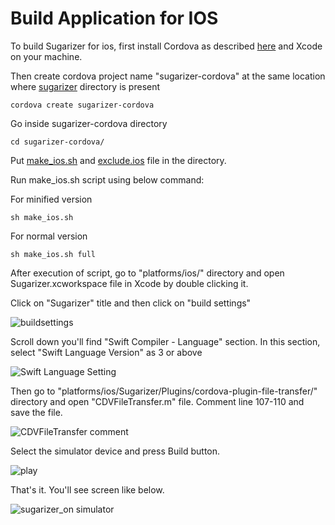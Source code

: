 # Build Application for IOS

To build Sugarizer for ios, first install Cordova as described [here](https://cordova.apache.org/#getstarted) and Xcode on your machine.

Then create cordova project name "sugarizer-cordova" at the same location where [sugarizer](https://github.com//llaske/sugarizer) directory is present

    cordova create sugarizer-cordova

Go inside sugarizer-cordova directory

    cd sugarizer-cordova/

Put [make_ios.sh](./make_ios.sh) and [exclude.ios](./exclude.ios) file in the directory.

Run make_ios.sh script using below command:

For minified version
      
    sh make_ios.sh
For normal version

    sh make_ios.sh full
    
After execution of script, go to "platforms/ios/" directory and open Sugarizer.xcworkspace file in Xcode by double clicking it.

Click on "Sugarizer" title and then click on "build settings"

![buildsettings](https://user-images.githubusercontent.com/42293606/121804462-26855400-cc64-11eb-9727-baabe627e19e.JPG)

Scroll down you'll find "Swift Compiler - Language" section. In this section, select "Swift Language Version" as 3 or above

![Swift Language Setting](https://user-images.githubusercontent.com/42293606/121804549-8976eb00-cc64-11eb-9f33-fe107a7a3ecd.JPG)

Then go to "platforms/ios/Sugarizer/Plugins/cordova-plugin-file-transfer/" directory and open "CDVFileTransfer.m" file. Comment line 107-110 and save the file.

![CDVFileTransfer comment](https://user-images.githubusercontent.com/42293606/121804587-bc20e380-cc64-11eb-9843-ffc6e2a9624e.JPG)
    
Select the simulator device and press Build button.

![play](https://user-images.githubusercontent.com/42293606/121804642-0904ba00-cc65-11eb-8df8-d79798e0fba8.JPG)

That's it. You'll see screen like below.

![sugarizer_on simulator](https://user-images.githubusercontent.com/42293606/121804668-33567780-cc65-11eb-8fee-e44a4fc87338.JPG)
